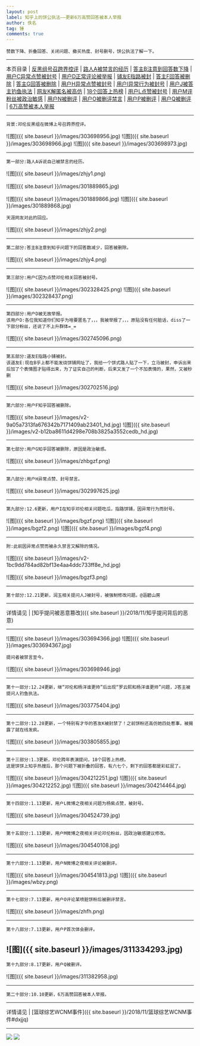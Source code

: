 ```yaml
---
layout: post
label: 知乎上的饼公执法——更新6万高赞回答被本人举报
author: 佚名
tag: 锤
comments: true
---
```


    赞数下降、折叠回答、关闭问题、撤买热度、封号删号，饼公执法了解一下。

---

本页目录 \| [反黑组号召跨界控评](#dxjjz) \| [路人A被禁言的经历](#dxjja) \| [答主B注意到回答数下降](#dxjjb) \| [用户C异常点赞被封号](#dxjjc) \| [用户D正常评论被举报](#dxjjd) \| [铺友E指路被封](#dxjje) \| [答主F回答被删除](#dxjjf) \| [答主G回答被删除](#dxjjg) \| [用户H异常点赞被封号](#dxjjh) \| [用户I异常行为被封号](#dxjji) \| [用户J被答主钓鱼执法](#dxjjj) \| [网友K解匿名被高仿](#dxjjk) \| [18个回答上热榜](#dxjjl) \| [用户L点赞被封号](#dxjjm) \| [用户M评粉丝被政治敏感](#dxjjn) \| [用户N被删评](#dxjjo) \| [用户O被删评禁言](#dxjjp) \| [用户P被删评](#dxjjq) \| [用户Q被删评](#dxjjr) \| [6万高赞被本人举报](#dxjjs)


---

<a class="anchor" name="dxjjz"></a>

    背景:邓伦反黑组在微博上号召跨界控评。

![图]({{ site.baseurl }}/images/303698956.jpg)
![图]({{ site.baseurl }}/images/303698966.jpg)
![图]({{ site.baseurl }}/images/303698973.jpg)

---

<a class="anchor" name="dxjja"></a>

    第一部分:路人A诉说自己被禁言的经历。
    

![图]({{ site.baseurl }}/images/zhjy1.png)

![图]({{ site.baseurl }}/images/301889865.jpg)

![图]({{ site.baseurl }}/images/301889866.jpg)
![图]({{ site.baseurl }}/images/301889868.jpg)

    天涯网友对此的回应。

![图]({{ site.baseurl }}/images/zhjy2.png)


---

<a class="anchor" name="dxjjb"></a>


    第二部分:答主B注意到知乎问题下的回答数减少，回答被删除。

![图]({{ site.baseurl }}/images/zhjy4.png)

---

<a class="anchor" name="dxjjc"></a>

    第三部分:用户C因为点赞邓伦相关回答被封号。

![图]({{ site.baseurl }}/images/302328425.png)
![图]({{ site.baseurl }}/images/302328437.png)

---

<a class="anchor" name="dxjjd"></a>

    第四部分:用户D被无故举报。
    该用户D:各位我知道你们知乎为啥要匿名了，，，我被举报了，，，原贴没有任何脏话，diss了一下部分粉丝，还说了不上升群体=_=

![图]({{ site.baseurl }}/images/302745096.png)


---

<a class="anchor" name="dxjje"></a>

    第五部分:道友E指路小铺被封。
    该道友E:现在B乎上都不能发烧饼铺网址了，我给一个饼式路人贴了一下，立马被封，申诉出来后加了个表情图才贴得出来，为了证实自己的判断，后来又发了一个不加表情的，果然，又被秒删

![图]({{ site.baseurl }}/images/302702516.jpg)

---

<a class="anchor" name="dxjjf"></a>

    第六部分:用户F知乎回答被删除。

![图]({{ site.baseurl }}/images/v2-9a05a7313fa676342b7171409ab23401_hd.jpg)
![图]({{ site.baseurl }}/images/v2-b12ba8611d4298e708b3825a3552cedb_hd.jpg)


---

<a class="anchor" name="dxjjg"></a>

    第七部分:用户G知乎回答被删除，原因是政治敏感。

![图]({{ site.baseurl }}/images/zhbgzf.png)

---

<a class="anchor" name="dxjjh"></a>

    第八部分:用户H异常点赞、封号禁言。

![图]({{ site.baseurl }}/images/302997625.jpg)

---

<a class="anchor" name="dxjji"></a>

    第九部分:12.6更新，用户I在知乎邓伦相关问题吃瓜，指路饼铺，因异常行为而封号。

![图]({{ site.baseurl }}/images/bgzf.png)
![图]({{ site.baseurl }}/images/bgzf2.png)
![图]({{ site.baseurl }}/images/bgzf4.png)

---

    附:此前因异常点赞而被永久禁言又解除的情况。

![图]({{ site.baseurl }}/images/v2-1bc9dd784ad82bf13e4aa4ddc733ff8e_hd.jpg)

![图]({{ site.baseurl }}/images/bgzf3.png)



---

<a class="anchor" name="dxjjj"></a>

    第十部分:12.21更新，润玉相关提问人J被封号，被强制修改问题。@涵碧山房
    
---

详情请见 \| [知乎提问被恶意篡改]({{ site.baseurl }}/2018/11/知乎提问背后的恶意)

---

![图]({{ site.baseurl }}/images/303694366.jpg)
![图]({{ site.baseurl }}/images/303694367.jpg)

    提问者被禁言至今。

![图]({{ site.baseurl }}/images/303698946.jpg)

---

<a class="anchor" name="dxjjj"></a>

    第十一部分:12.24更新，继“邓伦和杨洋谁更帅”后出现“罗云熙和杨洋谁更帅”问题，J答主被提问人钓鱼执法。
    
![图]({{ site.baseurl }}/images/303775404.jpg)

---

<a class="anchor" name="dxjjk"></a>

    第十二部分:12.28更新，一个特别有才华的答友K被封禁了！之前饼粉还高仿她四处惹事，被揭露了就在线发疯。
    
![图]({{ site.baseurl }}/images/303805855.jpg)

---

<a class="anchor" name="dxjjl"></a>

    第十三部分:1.3更新，邓伦跨年表演提问，18个回答上热榜。
    这是饼饼上知乎热搜后，那个问题下被折叠的回答，有六七个，剩下的回答都是彩虹屁了。
    
![图]({{ site.baseurl }}/images/304212251.jpg)
![图]({{ site.baseurl }}/images/304212252.jpg)
![图]({{ site.baseurl }}/images/304214464.jpg)


---

<a class="anchor" name="dxjjm"></a>

    第十四部分:1.13更新，用户L微博之夜相关问题为杨紫点赞，被封号。
    
![图]({{ site.baseurl }}/images/304524739.jpg)

---

<a class="anchor" name="dxjjn"></a>

    第十五部分:1.13更新，用户M微博之夜相关评论邓伦粉丝，因政治敏感建议修改。
    
![图]({{ site.baseurl }}/images/304540108.jpg)

---

<a class="anchor" name="dxjjo"></a>

    第十六部分:1.13更新，用户N微博之夜相关评论被删评。
    
![图]({{ site.baseurl }}/images/304541813.jpg)
![图]({{ site.baseurl }}/images/wbzy.png)



---

<a class="anchor" name="dxjjp"></a>

    第十七部分:7.13更新，用户O评论某喷脏饼粉后被删评禁言。
    
![图]({{ site.baseurl }}/images/zhfh.png)

---

<a class="anchor" name="dxjjq"></a>

    第十八部分:7.13更新，用户P首次体会删评。
    
![图]({{ site.baseurl }}/images/311334293.jpg)
---

<a class="anchor" name="dxjjr"></a>

    第十九部分:8.17更新，用户Q被删评。

![图]({{ site.baseurl }}/images/311382958.jpg)

---

<a class="anchor" name="dxjjs"></a>

    第二十部分:10.10更新，6万高赞回答被本人举报。
    
---

详情请见 \| [篮球综艺WCNM事件]({{ site.baseurl }}/2018/11/篮球综艺WCNM事件#dxjjq)

---

<img src="{{ site.baseurl }}/images/123838mqjhlmm9jywyy5ew.jpg">
<img src="{{ site.baseurl }}/images/125338gqgxlylapdlyr4d5.png">
